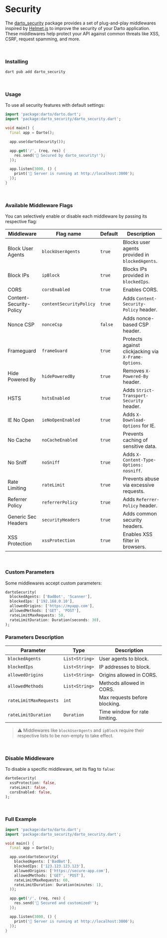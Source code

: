 # Security

The [darto_security](https://pub.dev/packages/darto_security) package provides a set of plug-and-play middlewares inspired by [Helmet.js](https://helmetjs.github.io/) to improve the security of your Darto application. These middlewares help protect your API against common threats like XSS, CSRF, request spamming, and more.

<br />

### Installing

```bash
dart pub add darto_security
```

<br />

### Usage

To use all security features with default settings:

```dart
import 'package:darto/darto.dart';
import 'package:darto_security/darto_security.dart';

void main() {
  final app = Darto();

  app.use(dartoSecurity());

  app.get('/', (req, res) {
    res.send('🔐 Secured by darto_security!');
  });

  app.listen(3000, () {
    print('🔹 Server is running at http://localhost:3000');
  });
}
```

<br />

### Available Middleware Flags

You can selectively enable or disable each middleware by passing its respective flag:

| Middleware              | Flag name               | Default | Description                                          |
| ----------------------- | ----------------------- | ------- | ---------------------------------------------------- |
| Block User Agents       | `blockUserAgents`       | `true`  | Blocks user agents provided in `blockedAgents`.      |
| Block IPs               | `ipBlock`               | `true`  | Blocks IPs provided in `blockedIps`.                 |
| CORS                    | `corsEnabled`           | `true`  | Enables CORS.                                        |
| Content-Security-Policy | `contentSecurityPolicy` | `true`  | Adds `Content-Security-Policy` header.               |
| Nonce CSP               | `nonceCsp`              | `false` | Adds nonce-based CSP header.                         |
| Frameguard              | `frameGuard`            | `true`  | Protects against clickjacking via `X-Frame-Options`. |
| Hide Powered By         | `hidePoweredBy`         | `true`  | Removes `X-Powered-By` header.                       |
| HSTS                    | `hstsEnabled`           | `true`  | Adds `Strict-Transport-Security` header.             |
| IE No Open              | `ieNoOpenEnabled`       | `true`  | Adds `X-Download-Options` for IE.                    |
| No Cache                | `noCacheEnabled`        | `true`  | Prevents caching of sensitive data.                  |
| No Sniff                | `noSniff`               | `true`  | Adds `X-Content-Type-Options: nosniff`.              |
| Rate Limiting           | `rateLimit`             | `true`  | Prevents abuse via excessive requests.               |
| Referrer Policy         | `referrerPolicy`        | `true`  | Adds `Referrer-Policy` header.                       |
| Generic Sec Headers     | `securityHeaders`       | `true`  | Adds common security headers.                        |
| XSS Protection          | `xssProtection`         | `true`  | Enables XSS filter in browsers.                      |

<br />

### Custom Parameters

Some middlewares accept custom parameters:

```dart
dartoSecurity(
  blockedAgents: ['BadBot', 'Scanner'],
  blockedIps: ['192.168.0.10'],
  allowedOrigins: ['https://myapp.com'],
  allowedMethods: ['GET', 'POST'],
  rateLimitMaxRequests: 50,
  rateLimitDuration: Duration(seconds: 30),
);
```

### Parameters Description

| Parameter              | Type           | Description                    |
| ---------------------- | -------------- | ------------------------------ |
| `blockedAgents`        | `List<String>` | User agents to block.          |
| `blockedIps`           | `List<String>` | IP addresses to block.         |
| `allowedOrigins`       | `List<String>` | Origins allowed in CORS.       |
| `allowedMethods`       | `List<String>` | Methods allowed in CORS.       |
| `rateLimitMaxRequests` | `int`          | Max requests before blocking.  |
| `rateLimitDuration`    | `Duration`     | Time window for rate limiting. |

> ⚠️ Middlewares like `blockUserAgents` and `ipBlock` require their respective lists to be non-empty to take effect.

<br />

### Disable Middleware

To disable a specific middleware, set its flag to `false`:

```dart
dartoSecurity(
  xssProtection: false,
  rateLimit: false,
  corsEnabled: false,
);
```

<br />

### Full Example

```dart
import 'package:darto/darto.dart';
import 'package:darto_security/darto_security.dart';

void main() {
  final app = Darto();

  app.use(dartoSecurity(
    blockedAgents: ['BadBot'],
    blockedIps: ['123.123.123.123'],
    allowedOrigins: ['https://secure-app.com'],
    allowedMethods: ['GET', 'POST'],
    rateLimitMaxRequests: 60,
    rateLimitDuration: Duration(minutes: 1),
  ));

  app.get('/', (req, res) {
    res.send('🔐 Secured and customized!');
  });

  app.listen(3000, () {
    print('🔹 Server is running at http://localhost:3000');
  });
}
```
